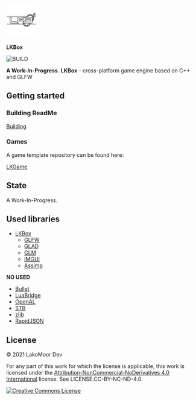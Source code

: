 ##  ![LakoMoor Dev](docs/logo.png) 
**LKBox**

![BUILD](https://img.shields.io/appveyor/build/LAKOMOOR/LKBOX?logo=CMAKE&style=plastic)

**A Work-In-Progress**. **LKBox** - cross-platform game engine based on C++ and GLFW 

## Getting started
### Building ReadMe
[Building](docs/README.MD)

### Games
A game template repository can be found here:

[LKGame](https://github.com/LakoMoorDev/LKGame)

## State
A Work-In-Progress.

## Used libraries
* [LKBox](https://github.com/lakomoor/lkbox)
  * [GLFW]()
  * [GLAD]()
  * [GLM]()
  * [IMGUI]()
  * [Assimp]()

**NO USED**
* [Bullet]()
* [LuaBridge]()
* [OpenAL]()
* [STB]()
* [zlib]()
* [RapidJSON]()

## License

&copy; 2021 LakoMoor Dev

For any part of this work for which the license is applicable, this work is licensed under the [Attribution-NonCommercial-NoDerivatives 4.0 International](http://creativecommons.org/licenses/by-nc-nd/4.0/) license. See LICENSE.CC-BY-NC-ND-4.0.

<a rel="license" href="http://creativecommons.org/licenses/by-nc-nd/4.0/"><img alt="Creative Commons License" style="border-width:0" src="https://i.creativecommons.org/l/by-nc-nd/4.0/88x31.png" /></a>

